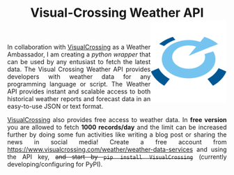 <h1 align = "center">
	Visual-Crossing Weather API <img src = "./assets/logo.png" height = "190" width = "175" align = "right" /><br>
	<a href = "https://www.linkedin.com/in/dpramanik/"><img height="16" width="16" src="https://unpkg.com/simple-icons@v3/icons/linkedin.svg"/></a>
	<a href = "https://github.com/ZenithClown"><img height="16" width="16" src="https://unpkg.com/simple-icons@v3/icons/github.svg"/></a>
	<a href = "https://gitlab.com/ZenithClown/"><img height="16" width="16" src="https://unpkg.com/simple-icons@v3/icons/gitlab.svg"/></a>
	<a href = "https://www.researchgate.net/profile/Debmalya_Pramanik2"><img height="16" width="16" src="https://unpkg.com/simple-icons@v3/icons/researchgate.svg"/></a>
	<a href = "https://www.kaggle.com/dPramanik/"><img height="16" width="16" src="https://unpkg.com/simple-icons@v3/icons/kaggle.svg"/></a>
	<a href = "https://app.pluralsight.com/profile/Debmalya-Pramanik/"><img height="16" width="16" src="https://unpkg.com/simple-icons@v3/icons/pluralsight.svg"/></a>
	<a href = "https://stackoverflow.com/users/6623589/"><img height="16" width="16" src="https://unpkg.com/simple-icons@v3/icons/stackoverflow.svg"/></a>
</h1>

<p align = "justify">In collaboration with <a href = "https://www.visualcrossing.com/weather-data">VisualCrossing</a> as a Weather Ambassador, I am creating a <i>python wrapper</i> that can be used by any entusiast to fetch the latest data. The Visual Crossing Weather API provides developers with weather data for any programming language or script. The Weather API provides instant and scalable access to both historical weather reports and forecast data in an easy-to-use JSON or text format.</p>

<p align = "justify"><a href = "https://www.visualcrossing.com/">VisualCrossing</a> also provides free access to weather data. In <b>free version</b> you are allowed to fetch <b>1000 records/day</b> and the limit can be increased further by doing some fun activities like writing a blog post or sharing the news in social media! Create a free account from <a href = "https://www.visualcrossing.com/weather/weather-data-services">https://www.visualcrossing.com/weather/weather-data-services</a> and using the API key, <strike>and start by <code>pip install VisualCrossing</code></strike> (currently developing/configuring for PyPI).</p>
